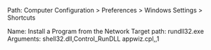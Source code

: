 Path: Computer Configuration > Preferences > Windows Settings > Shortcuts

Name: Install a Program from the Network
Target path: rundll32.exe 
Arguments: shell32.dll,Control_RunDLL appwiz.cpl,,1
